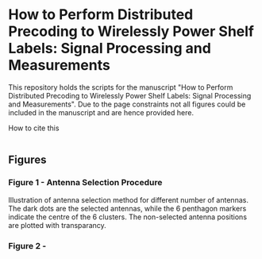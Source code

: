 # How to Perform Distributed Precoding to Wirelessly Power Shelf Labels: Signal Processing and Measurements

This repository holds the scripts for the manuscript "How to Perform Distributed Precoding to Wirelessly Power Shelf Labels: Signal Processing and Measurements".
Due to the page constraints not all figures could be included in the manuscript and are hence provided here.

How to cite this
```latex
```


## Figures


### Figure 1 - Antenna Selection Procedure

Illustration of antenna selection method for different number of antennas. 
The dark dots are the selected antennas, while the 6 penthagon markers indicate the centre of the 6 clusters. 
The non-selected antenna positions are plotted with transparancy.

### Figure 2 -



